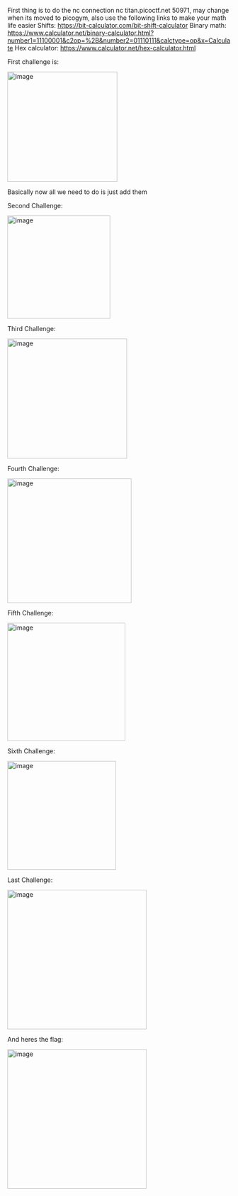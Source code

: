 First thing is to do the nc connection nc titan.picoctf.net 50971, may change when its moved to picogym, also use the following links to make your math life easier
Shifts: https://bit-calculator.com/bit-shift-calculator
Binary math: https://www.calculator.net/binary-calculator.html?number1=11100001&c2op=%2B&number2=01110111&calctype=op&x=Calculate
Hex calculator: https://www.calculator.net/hex-calculator.html

First challenge is:

<img width="248" alt="image" src="https://github.com/CountDraculaDaughter/projects/assets/155210038/ff88f68a-299f-44d1-b65e-1188443626fd">

Basically now all we need to do is just add them

Second Challenge:

<img width="232" alt="image" src="https://github.com/CountDraculaDaughter/projects/assets/155210038/dea6be1b-6bc1-411d-afa1-f737cf786bfd">

Third Challenge:

<img width="270" alt="image" src="https://github.com/CountDraculaDaughter/projects/assets/155210038/691ebe5d-cfb5-4159-bfe6-d5468faec2f5">

Fourth Challenge:

<img width="280" alt="image" src="https://github.com/CountDraculaDaughter/projects/assets/155210038/33a57409-a26a-4678-af1a-d38359fc0d79">

Fifth Challenge:

<img width="266" alt="image" src="https://github.com/CountDraculaDaughter/projects/assets/155210038/bbb20192-bebd-4302-9d66-a367d8d3ec67">


Sixth Challenge:

<img width="245" alt="image" src="https://github.com/CountDraculaDaughter/projects/assets/155210038/ff9f13f3-c2d1-4d89-bf07-445d5fa58587">

Last Challenge:

<img width="314" alt="image" src="https://github.com/CountDraculaDaughter/projects/assets/155210038/73085007-16bb-4784-84d1-c0081e39e836">

And heres the flag:

<img width="314" alt="image" src="https://github.com/CountDraculaDaughter/projects/assets/155210038/5bc75942-de3f-490f-8827-aa38715eb8b4">

